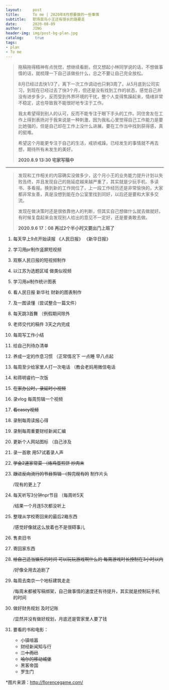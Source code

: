 ```yaml
---
layout:     post
title:      To me | 2020年8月想要做的一些事情
subtitle:   职场菜鸟小王还有很长的路要走
date:       2020-08-09
author:     JING
header-img: img/post-bg-plan.jpg
catalog: 	 true
tags:
- plan
- To me
---
```




> 拖稿拖得精神有点恍惚，想继续看剧，但又想起小林同学说的话，不想做事情的话，就梳理一下自己该做些什么，总之不要让自己完全放松。
>
> 8月已经过去快1/3了，离下一次工作调动也只剩3周了。从5月底到公司实习，到现在已经过去了快3个月，但还是没有找到工作的状态，感觉自己并没有进步多少，反而受到外界环境的干扰，整个人变得焦躁起来，情绪非常不稳定，这也导致我不能很好地专注于工作。
>
> 我太希望得到别人的认可，反而不能专注于眼下手头的工作。同住舍友在工作上得到表扬对于我来说是一种刺激，因为我私心里觉得自己工作能力是要比她强的，但是自己却在工作上没什么进展。要在工作当中找到获得感，真的挺难。
>
> 希望这个月能更专注于自己的生活，戒骄戒躁。已经发生的事情就不再去想，期待所有未发生的美好。
>
> **2020.8.9  13:30  宅家写稿中**



------

> 发现和工作相关的内容确实没做多少，这个月小王的业务能力提升计划以失败告终，并且发现自己的拖延症越来越严重了，其实就是少玩手机、多读书、多看报。换到新的工作岗位了，上一段工作经历还是非常愉快的，大家都非常友善，真是没想到能在办公室里找到同好，以后还是要和大家多交流。
>
> 发现在做决策时还是很依靠他人的判断，但其实自己想做什么就去做就好。有时候复盘起来会发现别人给出的意见不一定好，还是要勇敢去做。
>
> **2020.9.6 17：08  再过2个半小时又要出门上班了**



1. 每天早上9点开始读报 《人民日报》 《新华日报》

2. 学习用pr制作竖屏短视频 

3. 观察人民日报的短视频制作

4. 以江苏为选题区域 做类似视频

5. 学习用ai制作统计图表

6. 看人民日报 新华社 财新的图表制作

7. 及一图读懂（尝试整合一篇文件）

8. 每天跳3首舞 （例假期间除外

9. 老师交代的稿件 3天之内完成

10. 每周写工作小结

11. 给自己列待办清单

12. 养成一定的作息习惯 （正常情况下 一点睡 早八点起

13. 每周至少给家里人打一次电话 （教会老妈用微信电话

14. 和蒋明睿约一次饭

15. ~~在家办公时，录延时小视频~~

16. 录vlog 每周剪辑一个视频

17. ~~看casey视频~~ 

18. 录制每周读报心得

19. 录制每周重要财经新闻汇编

20. 更新个人网站图标 （自己涉及

21. 录一首歌 用57试着录人声

22. ~~学会2道家常菜 （烙鸡蛋煎饼  炒肉末~~

23. ~~跟进反向流行的节目剪辑 （剪完现有的~~ 制作片头

    /现有的更上了

24. 每天听写3分钟npr节目 （每周听5天

    /结果一个月连5次都没听上

25. 整理从学校寄回来的最后2箱东西

    /感觉好像就这么放着也不是很碍事儿

26. 售卖旧书

27. 寄回家东西

28. ~~给自己适当娱乐的时间 可以玩玩游戏啊什么的 每周游戏时长控制在3小时以内~~

    /好像全用去追剧了

29. 每周去南京一个地标建筑走走

    /每周末都被写稿绑架，自己做事情的速度还有待提升，其实就是控制玩手机的时间

30. 做好财务规划 及时记账 

    /显然并没有做好规划，月底还是管家里人要了钱

31. 要看的书和电影：
    - 小镇喧嚣
    - 财经新闻知与行
    - ~~三十而已~~
    - ~~哈尔的移动城堡~~
    - 黑客帝国
    - 罗生门



*图片来源：http://florencegame.com/